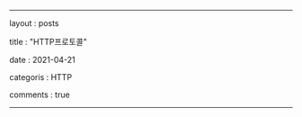 ﻿---

layout : posts

title : "HTTP프로토콜"

date : 2021-04-21

categoris : HTTP

comments : true

---
<!--stackedit_data:
eyJoaXN0b3J5IjpbLTE0ODk4NzUxOTVdfQ==
-->